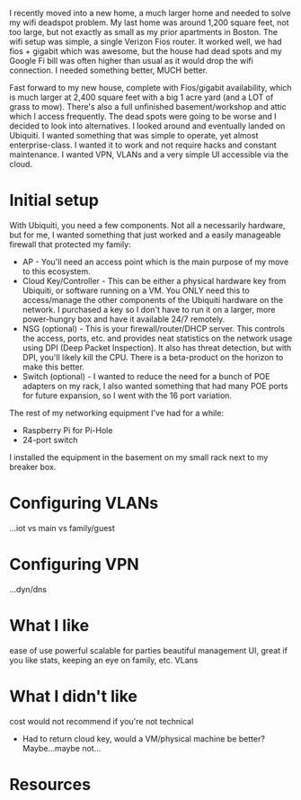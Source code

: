 I recently moved into a new home, a much larger home and needed to solve my wifi deadspot problem. My last home was around 1,200 square feet, not too large, but not exactly as small as my prior apartments in Boston. The wifi setup was simple, a single Verizon Fios router. It worked well, we had fios + gigabit which was awesome, but the house had dead spots and my Google Fi bill was often higher than usual as it would drop the wifi connection. I needed something better, MUCH better.

Fast forward to my new house, complete with Fios/gigabit availability, which is much larger at 2,400 square feet with a big 1 acre yard (and a LOT of grass to mow). There's also a full unfinished basement/workshop and attic which I access frequently. The dead spots were going to be worse and I decided to look into alternatives. I looked around and eventually landed on Ubiquiti. I wanted something that was simple to operate, yet almost enterprise-class. I wanted it to work and not require hacks and constant maintenance. I wanted VPN, VLANs and a very simple UI accessible via the cloud.

# Initial setup

With Ubiquiti, you need a few components. Not all a necessarily hardware, but for me, I wanted something that just worked and a easily manageable firewall that protected my family:

- AP - You'll need an access point which is the main purpose of my move to this ecosystem.
- Cloud Key/Controller - This can be either a physical hardware key from Ubiquiti, or software running on a VM. You ONLY need this to access/manage the other components of the Ubiquiti hardware on the network. I purchased a key so I don't have to run it on a  larger, more power-hungry box and have it available 24/7 remotely.
- NSG (optional) - This is your firewall/router/DHCP server. This controls the access, ports, etc. and provides neat statistics on the network usage using DPI (Deep Packet Inspection). It also has threat detection, but with DPI, you'll likely kill the CPU. There is a beta-product on the horizon to make this better.
- Switch (optional) - I wanted to reduce the need for a bunch of POE adapters on my rack, I also wanted something that had many POE ports for future expansion, so I went with the 16 port variation.

The rest of my networking equipment I've had for a while:

- Raspberry Pi for Pi-Hole
- 24-port switch

I installed the equipment in the basement on my small rack next to my breaker box. 

# Configuring VLANs

...iot vs main vs family/guest

# Configuring VPN

...dyn/dns

# What I like

ease of use
powerful
scalable for parties
beautiful management UI, great if you like stats, keeping an eye on family, etc. VLans

# What I didn't like

cost
would not recommend if you're not technical
- Had to return cloud key, would a VM/physical machine be better? Maybe...maybe not...

# Resources

